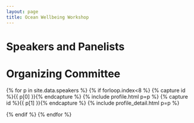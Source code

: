 ```yaml
---
layout: page
title: Ocean Wellbeing Workshop
---
```

# Speakers and Panelists

# Organizing Committee

{% for p in site.data.speakers %} {% if forloop.index<8 %}
{% capture id %}{{ p[0] }}{% endcapture %} {% include profile.html p=p %}
{% capture id %}{{ p[1] }}{% endcapture %} {% include profile_detail.html p=p %}

{% endif %} {% endfor %}
